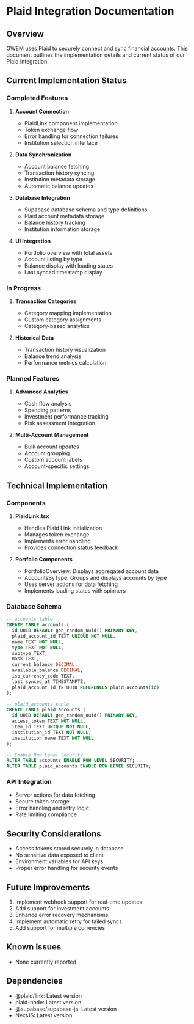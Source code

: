 # Plaid Integration Documentation

## Overview
GWEM uses Plaid to securely connect and sync financial accounts. This document outlines the implementation details and current status of our Plaid integration.

## Current Implementation Status

### Completed Features
1. **Account Connection**
   - PlaidLink component implementation
   - Token exchange flow
   - Error handling for connection failures
   - Institution selection interface

2. **Data Synchronization**
   - Account balance fetching
   - Transaction history syncing
   - Institution metadata storage
   - Automatic balance updates

3. **Database Integration**
   - Supabase database schema and type definitions
   - Plaid account metadata storage
   - Balance history tracking
   - Institution information storage

4. **UI Integration**
   - Portfolio overview with total assets
   - Account listing by type
   - Balance display with loading states
   - Last synced timestamp display

### In Progress
1. **Transaction Categories**
   - Category mapping implementation
   - Custom category assignments
   - Category-based analytics

2. **Historical Data**
   - Transaction history visualization
   - Balance trend analysis
   - Performance metrics calculation

### Planned Features
1. **Advanced Analytics**
   - Cash flow analysis
   - Spending patterns
   - Investment performance tracking
   - Risk assessment integration

2. **Multi-Account Management**
   - Bulk account updates
   - Account grouping
   - Custom account labels
   - Account-specific settings

## Technical Implementation

### Components
1. **PlaidLink.tsx**
   - Handles Plaid Link initialization
   - Manages token exchange
   - Implements error handling
   - Provides connection status feedback

2. **Portfolio Components**
   - PortfolioOverview: Displays aggregated account data
   - AccountsByType: Groups and displays accounts by type
   - Uses server actions for data fetching
   - Implements loading states with spinners

### Database Schema
```sql
-- accounts table
CREATE TABLE accounts (
  id UUID DEFAULT gen_random_uuid() PRIMARY KEY,
  plaid_account_id TEXT UNIQUE NOT NULL,
  name TEXT NOT NULL,
  type TEXT NOT NULL,
  subtype TEXT,
  mask TEXT,
  current_balance DECIMAL,
  available_balance DECIMAL,
  iso_currency_code TEXT,
  last_synced_at TIMESTAMPTZ,
  plaid_account_id_fk UUID REFERENCES plaid_accounts(id)
);

-- plaid_accounts table
CREATE TABLE plaid_accounts (
  id UUID DEFAULT gen_random_uuid() PRIMARY KEY,
  access_token TEXT NOT NULL,
  item_id TEXT UNIQUE NOT NULL,
  institution_id TEXT NOT NULL,
  institution_name TEXT NOT NULL
);

-- Enable Row Level Security
ALTER TABLE accounts ENABLE ROW LEVEL SECURITY;
ALTER TABLE plaid_accounts ENABLE ROW LEVEL SECURITY;
```

### API Integration
- Server actions for data fetching
- Secure token storage
- Error handling and retry logic
- Rate limiting compliance

## Security Considerations
- Access tokens stored securely in database
- No sensitive data exposed to client
- Environment variables for API keys
- Proper error handling for security events

## Future Improvements
1. Implement webhook support for real-time updates
2. Add support for investment accounts
3. Enhance error recovery mechanisms
4. Implement automatic retry for failed syncs
5. Add support for multiple currencies

## Known Issues
- None currently reported

## Dependencies
- @plaid/link: Latest version
- plaid-node: Latest version
- @supabase/supabase-js: Latest version
- NextJS: Latest version
